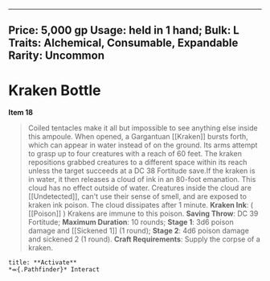 
---
Price: 5,000 gp
Usage: held in 1 hand;
Bulk: L
Traits: Alchemical, Consumable, Expandable
Rarity: Uncommon
---

# Kraken Bottle

**Item 18**

> Coiled tentacles make it all but impossible to see anything else inside this ampoule. When opened, a Gargantuan [[Kraken]] bursts forth, which can appear in water instead of on the ground. Its arms attempt to grasp up to four creatures with a reach of 60 feet. The kraken repositions grabbed creatures to a different space within its reach unless the target succeeds at a DC 38 Fortitude save.If the kraken is in water, it then releases a cloud of ink in an 80-foot emanation. This cloud has no effect outside of water. Creatures inside the cloud are [[Undetected]], can't use their sense of smell, and are exposed to kraken ink poison. The cloud dissipates after 1 minute.
**Kraken Ink**: ( [[Poison]] ) Krakens are immune to this poison.
**Saving Throw**: DC 39 Fortitude;
**Maximum Duration**: 10 rounds;
**Stage 1**: 3d6 poison damage and [[Sickened 1]] (1 round);
**Stage 2**: 4d6 poison damage and sickened 2 (1 round).
**Craft Requirements**: Supply the corpse of a kraken.

```ad-embed-ability
title: **Activate**
*⬺{.Pathfinder}* Interact 
```
